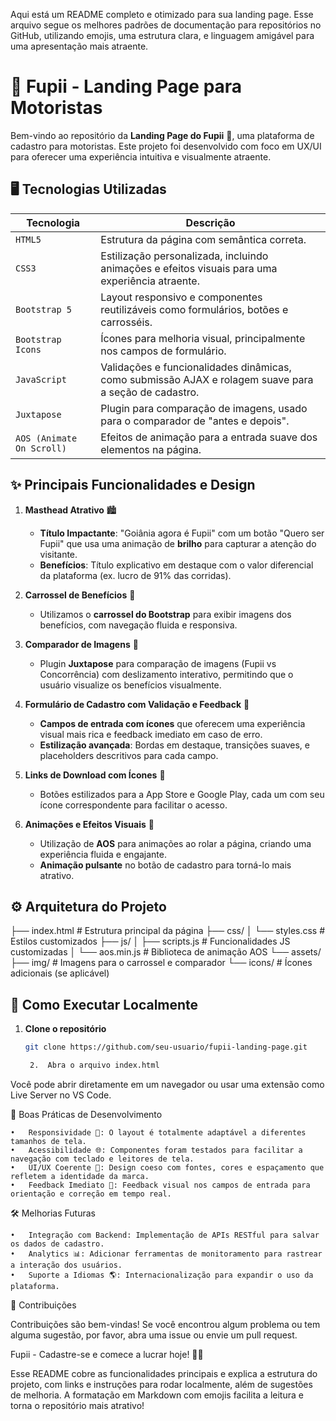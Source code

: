Aqui está um README completo e otimizado para sua landing page. Esse arquivo segue os melhores padrões de documentação para repositórios no GitHub, utilizando emojis, uma estrutura clara, e linguagem amigável para uma apresentação mais atraente.

# 🚖 Fupii - Landing Page para Motoristas

Bem-vindo ao repositório da **Landing Page do Fupii** 🚀, uma plataforma de cadastro para motoristas. Este projeto foi desenvolvido com foco em UX/UI para oferecer uma experiência intuitiva e visualmente atraente. 

## 🖥️ Tecnologias Utilizadas

| Tecnologia     | Descrição                                                                                          |
| -------------- | -------------------------------------------------------------------------------------------------- |
| `HTML5`        | Estrutura da página com semântica correta.                                                         |
| `CSS3`         | Estilização personalizada, incluindo animações e efeitos visuais para uma experiência atraente.    |
| `Bootstrap 5`  | Layout responsivo e componentes reutilizáveis como formulários, botões e carrosséis.              |
| `Bootstrap Icons` | Ícones para melhoria visual, principalmente nos campos de formulário.                           |
| `JavaScript`   | Validações e funcionalidades dinâmicas, como submissão AJAX e rolagem suave para a seção de cadastro. |
| `Juxtapose`    | Plugin para comparação de imagens, usado para o comparador de "antes e depois".                   |
| `AOS (Animate On Scroll)` | Efeitos de animação para a entrada suave dos elementos na página.                        |

## ✨ Principais Funcionalidades e Design

1. **Masthead Atrativo** 🏙️
   - **Título Impactante**: "Goiânia agora é Fupii" com um botão "Quero ser Fupii" que usa uma animação de **brilho** para capturar a atenção do visitante.
   - **Benefícios**: Título explicativo em destaque com o valor diferencial da plataforma (ex. lucro de 91% das corridas).

2. **Carrossel de Benefícios** 🎠
   - Utilizamos o **carrossel do Bootstrap** para exibir imagens dos benefícios, com navegação fluida e responsiva.

3. **Comparador de Imagens** 📸
   - Plugin **Juxtapose** para comparação de imagens (Fupii vs Concorrência) com deslizamento interativo, permitindo que o usuário visualize os benefícios visualmente.

4. **Formulário de Cadastro com Validação e Feedback** 📝
   - **Campos de entrada com ícones** que oferecem uma experiência visual mais rica e feedback imediato em caso de erro.
   - **Estilização avançada**: Bordas em destaque, transições suaves, e placeholders descritivos para cada campo.

5. **Links de Download com Ícones** 📲
   - Botões estilizados para a App Store e Google Play, cada um com seu ícone correspondente para facilitar o acesso.

6. **Animações e Efeitos Visuais** 🎨
   - Utilização de **AOS** para animações ao rolar a página, criando uma experiência fluida e engajante.
   - **Animação pulsante** no botão de cadastro para torná-lo mais atrativo.

## ⚙️ Arquitetura do Projeto

├── index.html                # Estrutura principal da página
├── css/
│   └── styles.css            # Estilos customizados
├── js/
│   ├── scripts.js            # Funcionalidades JS customizadas
│   └── aos.min.js            # Biblioteca de animação AOS
└── assets/
├── img/                  # Imagens para o carrossel e comparador
└── icons/                # Ícones adicionais (se aplicável)

## 🚀 Como Executar Localmente

1. **Clone o repositório**
   ```bash
   git clone https://github.com/seu-usuario/fupii-landing-page.git

	2.	Abra o arquivo index.html
Você pode abrir diretamente em um navegador ou usar uma extensão como Live Server no VS Code.

🧩 Boas Práticas de Desenvolvimento

	•	Responsividade 📱: O layout é totalmente adaptável a diferentes tamanhos de tela.
	•	Acessibilidade 🌐: Componentes foram testados para facilitar a navegação com teclado e leitores de tela.
	•	UI/UX Coerente 🎨: Design coeso com fontes, cores e espaçamento que refletem a identidade da marca.
	•	Feedback Imediato 💬: Feedback visual nos campos de entrada para orientação e correção em tempo real.

🛠️ Melhorias Futuras

	•	Integração com Backend: Implementação de APIs RESTful para salvar os dados de cadastro.
	•	Analytics 📊: Adicionar ferramentas de monitoramento para rastrear a interação dos usuários.
	•	Suporte a Idiomas 🌎: Internacionalização para expandir o uso da plataforma.

🤝 Contribuições

Contribuições são bem-vindas! Se você encontrou algum problema ou tem alguma sugestão, por favor, abra uma issue ou envie um pull request.

Fupii - Cadastre-se e comece a lucrar hoje! 🚗💨

Esse README cobre as funcionalidades principais e explica a estrutura do projeto, com links e instruções para rodar localmente, além de sugestões de melhoria. A formatação em Markdown com emojis facilita a leitura e torna o repositório mais atrativo!
